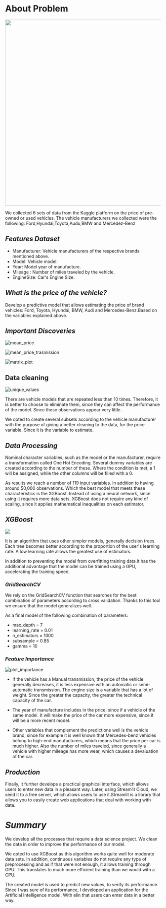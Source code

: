 # About Problem

<img src = "https://previews.123rf.com/images/artisticco/artisticco1403/artisticco140300085/26934105-una-ilustraci%C3%B3n-vectorial-de-vendedor-de-coches-dando-la-clave-del-nuevo-coche-al-cliente-en-el-conc.jpg" width = 600>

We collected 6 sets of data from the Kaggle platform on the price of pre-owned or used vehicles. The vehicle manufacturers we collected were the following: Ford,Hyundai,Toyota,Audu,BMW and Mercedez-Benz

## *Features Dataset*

* Manufacturer: Vehicle manufacturers of the respective brands mentioned above.
* Model: Vehicle model.
* Year: Model year of manufacture.
* Mileage : Number of miles traveled by the vehicle.
* EngineSize: Car's Engine Size.



## *What is the price of the vehicle?*

Develop a predictive model that allows estimating the price of brand vehicles: Ford, Toyota, Hyundai, BMW, Audi and Mercedes-Benz.Based on the variables explained above.


## *Important Discoveries*


![mean_price](https://user-images.githubusercontent.com/85312561/190241034-31a3680e-5438-4796-8eea-ca22e077feaf.png)



![mean_price_trasmission](https://user-images.githubusercontent.com/85312561/190241081-3abdc08c-d4e1-406d-a19c-4bbb53572ca3.png)



![matrix_plot](https://user-images.githubusercontent.com/85312561/190241480-67fb4ed6-3a3f-4be8-8750-0ef0ea77d182.png)



## Data cleaning

![unique_values](https://user-images.githubusercontent.com/85312561/187808831-3c54e23e-398b-4c15-8d00-c1b76ad96871.png)

There are vehicle models that are repeated less than 10 times. Therefore, it is better to choose to eliminate them, since they can affect the performance of the model. Since these observations appear very little.



We opted to create several subsets according to the vehicle manufacturer with the purpose of giving a better cleaning to the data, for the price variable. Since it is the variable to estimate.






## *Data Processing*


Nominal character variables, such as the model or the manufacturer, require a transformation called One Hot Encoding. Several dummy variables are created according to the number of these. Where the condition is met, a 1 will be assigned, while the other columns will be filled with a 0.


As results we reach a number of 119 input variables. In addition to having around 50,000 observations. Which the best model that meets these characteristics is the XGBoost. Instead of using a neural network, since using it requires more data sets. XGBoost does not require any kind of scaling, since it applies mathematical inequalities on each estimator.


## *XGBoost*

<img src = "https://miro.medium.com/max/560/1*85QHtH-49U7ozPpmA5cAaw.png">


It is an algorithm that uses other simpler models, generally decision trees. Each tree becomes better according to the proportion of the user's learning rate. A low learning rate allows the greatest use of estimators. 

In addition to preventing the model from overfitting training data.It has the additional advantage that the model can be trained using a GPU, accelerating the training speed.






### *GridSearchCV*

We rely on the GridSearchCV function that searches for the best combination of parameters according to cross validation. Thanks to this tool we ensure that the model generalizes well.

As a final model of the following combination of parameters:

* max_depth = 7
* learning_rate = 0.01
* n_estimators = 1000
* subsample = 0.85
* gamma = 10

### *Feature Importance*

![plot_importance](https://user-images.githubusercontent.com/85312561/190239451-6b37359a-26c4-4814-9a88-db3659250169.jpeg)



* If the vehicle has a Manual transmission, the price of the vehicle generally decreases, it is less expensive with an automatic or semi-automatic transmission.
The engine size is a variable that has a lot of weight. Since the greater the capacity, the greater the technical capacity of the car.



* The year of manufacture includes in the price, since if a vehicle of the same model. It will make the price of the car more expensive, since it will be a more recent model.




* Other variables that complement the predictions well is the vehicle brand, since for example it is well known that Mercedes-benz vehicles belong to high-end manufacturers, which means that the price per car is much higher. Also the number of miles traveled, since generally a vehicle with higher mileage has more wear, which causes a devaluation of the car.


## *Production*

Finally, it further develops a practical graphical interface, which allows users to enter new data in a pleasant way. Later, using Streamlit Cloud, we send it to a free server, which allows users to use it.Streamlit is a library that allows you to easily create web applications that deal with working with data.



# *Summary*


We develop all the processes that require a data science project. We clean the data in order to improve the performance of our model.

We opted to use XGBoost as this algorithm works quite well for moderate data sets. In addition, continuous variables do not require any type of preprocessing and as if that were not enough, it allows training through GPU. This translates to much more efficient training than we would with a CPU.


The created model is used to predict new values, to verify its performance. Since I was sure of its performance, I developed an application for the Artificial Intelligence model. With elin that users can enter data in a better way.
